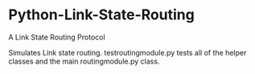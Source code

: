 # Python-Link-State-Routing
A Link State Routing Protocol

Simulates Link state routing. testroutingmodule.py tests all of the helper classes and the main routingmodule.py class.
